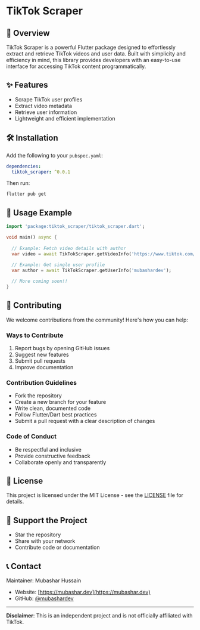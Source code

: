 # TikTok Scraper

## 🚀 Overview
TikTok Scraper is a powerful Flutter package designed to effortlessly extract and retrieve TikTok videos and user data. Built with simplicity and efficiency in mind, this library provides developers with an easy-to-use interface for accessing TikTok content programmatically.

## ✨ Features
- Scrape TikTok user profiles
- Extract video metadata
- Retrieve user information
- Lightweight and efficient implementation

## 🛠️ Installation

Add the following to your `pubspec.yaml`:

```yaml
dependencies:
  tiktok_scraper: ^0.0.1
```

Then run:
```bash
flutter pub get
```

## 🔧 Usage Example

```dart
import 'package:tiktok_scraper/tiktok_scraper.dart';

void main() async {
  
  // Example: Fetch video details with author
  var video = await TikTokScraper.getVideoInfo('https://www.tiktok.com/@mubashardev/video/7393468652906925317');
  
  // Example: Get single user profile
  var author = await TikTokScraper.getUserInfo('mubashardev');

  // More coming soon!!
}
```

## 🤝 Contributing

We welcome contributions from the community! Here's how you can help:

### Ways to Contribute
1. Report bugs by opening GitHub issues
2. Suggest new features
3. Submit pull requests
4. Improve documentation

### Contribution Guidelines
- Fork the repository
- Create a new branch for your feature
- Write clean, documented code
- Follow Flutter/Dart best practices
- Submit a pull request with a clear description of changes

### Code of Conduct
- Be respectful and inclusive
- Provide constructive feedback
- Collaborate openly and transparently

## 📜 License
This project is licensed under the MIT License - see the [LICENSE](LICENSE) file for details.

## 🌟 Support the Project
- Star the repository
- Share with your network
- Contribute code or documentation

## 📞 Contact
Maintainer: Mubashar Hussain
- Website: [https://mubashar.dev](https://mubashar.dev)
- GitHub: [@mubashardev](https://github.com/mubashardev)

---

**Disclaimer**: This is an independent project and is not officially affiliated with TikTok.